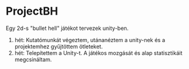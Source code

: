 # ProjectBH

Egy 2d-s "bullet hell" játékot tervezek unity-ben.

1. hét: Kutatómunkát végeztem, utánanéztem a unity-nek és a projektemhez gyűjtöttem ötleteket.
2. hét: Telepítettem a Unity-t. A játékos mozgását és alap statisztikáit megcsináltam.

